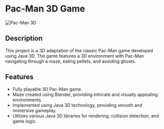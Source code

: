 # Pac-Man 3D Game

![Pac-Man 3D](pacman_screenshot.png)

## Description

This project is a 3D adaptation of the classic Pac-Man game developed using Java 3D. The game features a 3D environment with Pac-Man navigating through a maze, eating pellets, and avoiding ghosts.

## Features

- Fully playable 3D Pac-Man game.
- Maze created using Blender, providing intricate and visually appealing environments.
- Implemented using Java 3D technology, providing smooth and immersive gameplay.
- Utilizes various Java 3D libraries for rendering, collision detection, and game logic.





